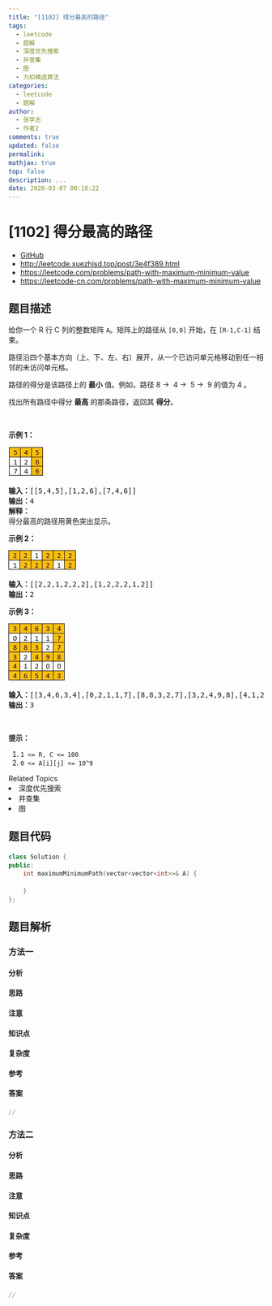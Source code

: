 ```yaml
---
title: "[1102] 得分最高的路径"
tags:
  - leetcode
  - 题解
  - 深度优先搜索
  - 并查集
  - 图
  - 力扣精选算法
categories:
  - leetcode
  - 题解
author:
  - 张学志
  - 作者2
comments: true
updated: false
permalink:
mathjax: true
top: false
description: ...
date: 2020-03-07 00:18:22
---
```



# [1102] 得分最高的路径
* [GitHub](https://github.com/algoboy101/LeetCodeCrowdsource/tree/master/_posts/QA/%5B1102%5D%20%E5%BE%97%E5%88%86%E6%9C%80%E9%AB%98%E7%9A%84%E8%B7%AF%E5%BE%84.md)
* http://leetcode.xuezhisd.top/post/3e4f389.html
* https://leetcode.com/problems/path-with-maximum-minimum-value
* https://leetcode-cn.com/problems/path-with-maximum-minimum-value


## 题目描述

<p>给你一个 R 行 C 列的整数矩阵&nbsp;<code>A</code>。矩阵上的路径从&nbsp;<code>[0,0]</code>&nbsp;开始，在&nbsp;<code>[R-1,C-1]</code>&nbsp;结束。</p>

<p>路径沿四个基本方向（上、下、左、右）展开，从一个已访问单元格移动到任一相邻的未访问单元格。</p>

<p>路径的得分是该路径上的 <strong>最小</strong> 值。例如，路径 8 &rarr;&nbsp; 4 &rarr;&nbsp; 5 &rarr;&nbsp; 9 的值为 4 。</p>

<p>找出所有路径中得分 <strong>最高</strong> 的那条路径，返回其&nbsp;<strong>得分</strong>。</p>

<p>&nbsp;</p>

<p><strong>示例 1：</strong></p>

<p><strong><img alt="" src="https://raw.githubusercontent.com/algoboy101/LeetCodeCrowdsource/master/imgs/1313_ex1.jpeg" style="height: 59px; width: 70px;"></strong></p>

<pre><strong>输入：</strong>[[5,4,5],[1,2,6],[7,4,6]]
<strong>输出：</strong>4
<strong>解释： </strong>
得分最高的路径用黄色突出显示。 
</pre>

<p><strong>示例 2：</strong></p>

<p><strong><img alt="" src="https://raw.githubusercontent.com/algoboy101/LeetCodeCrowdsource/master/imgs/1313_ex2.jpeg" style="height: 39px; width: 134px;"></strong></p>

<pre><strong>输入：</strong>[[2,2,1,2,2,2],[1,2,2,2,1,2]]
<strong>输出：</strong>2</pre>

<p><strong>示例 3：</strong></p>

<p><strong><img alt="" src="https://raw.githubusercontent.com/algoboy101/LeetCodeCrowdsource/master/imgs/1313_ex3.jpeg"></strong></p>

<pre><strong>输入：</strong>[[3,4,6,3,4],[0,2,1,1,7],[8,8,3,2,7],[3,2,4,9,8],[4,1,2,0,0],[4,6,5,4,3]]
<strong>输出：</strong>3</pre>

<p>&nbsp;</p>

<p><strong>提示：</strong></p>

<ol>
	<li><code>1 &lt;= R, C&nbsp;&lt;= 100</code></li>
	<li><code>0 &lt;= A[i][j] &lt;= 10^9</code></li>
</ol>
<div><div>Related Topics</div><div><li>深度优先搜索</li><li>并查集</li><li>图</li></div></div>


## 题目代码

```cpp
class Solution {
public:
    int maximumMinimumPath(vector<vector<int>>& A) {

    }
};
```


## 题目解析


### 方法一

#### 分析

#### 思路

#### 注意

#### 知识点

#### 复杂度

#### 参考

#### 答案

```cpp
//
```


### 方法二

#### 分析

#### 思路

#### 注意

#### 知识点

#### 复杂度

#### 参考

#### 答案

```cpp
//
```


